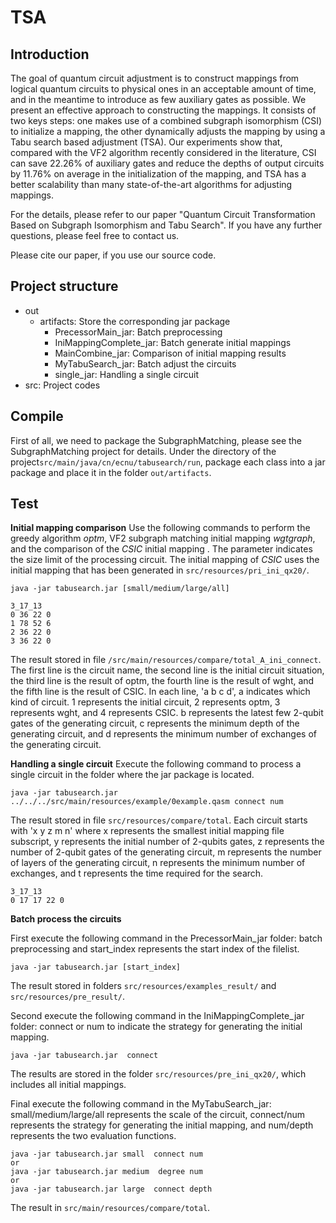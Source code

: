 # TSA
## Introduction
The goal of quantum circuit adjustment is to construct mappings from logical quantum circuits to physical ones in an acceptable amount of time, and in the meantime to introduce  as few auxiliary gates as possible. We present an effective approach to constructing the mappings. It consists of two keys steps: one makes use of a combined subgraph isomorphism (CSI) to initialize a mapping, the other dynamically adjusts the mapping by using a Tabu search based adjustment (TSA). Our experiments show that, compared with the VF2 algorithm recently considered in the literature, CSI can save 22.26\% of auxiliary gates and reduce the depths of output circuits by 11.76\% on average in the initialization of the mapping, and  TSA has a better scalability than many state-of-the-art algorithms for adjusting mappings.

For the details, please refer to our paper
"Quantum Circuit Transformation Based on Subgraph Isomorphism and Tabu Search".
If you have any further questions, please feel free to contact us.

Please cite our paper, if you use our source code.

## Project structure
- out
    - artifacts: Store the corresponding jar package
        - PrecessorMain_jar: Batch preprocessing
        - IniMappingComplete_jar: Batch generate initial mappings
        - MainCombine_jar: Comparison of initial mapping results
        - MyTabuSearch_jar: Batch adjust the circuits
        - single_jar: Handling a single circuit
- src: Project codes

## Compile
First of all, we need to package the SubgraphMatching, please see the SubgraphMatching project for details.
Under the directory of the project`src/main/java/cn/ecnu/tabusearch/run`, 
package each class into a jar package and place it in the folder `out/artifacts`.

## Test
**Initial mapping comparison**
Use the following commands to perform the greedy algorithm _optm_, VF2 subgraph matching initial mapping _wgtgraph_,
and the comparison of the _CSIC_ initial mapping . The parameter indicates the size limit of the processing circuit.
The initial mapping of _CSIC_ uses the initial mapping that has been generated in `src/resources/pri_ini_qx20/`. 
 ```
java -jar tabusearch.jar [small/medium/large/all]
```
```
3_17_13
0 36 22 0
1 78 52 6
2 36 22 0
3 36 22 0
```
The result stored in file `/src/main/resources/compare/total_A_ini_connect`. 
The first line is the circuit name, the second line is the initial circuit situation, the third line is the result of optm, 
the fourth line is the result of wght, and the fifth line is the result of CSIC. 
In each line, 'a b c d', a indicates which kind of circuit. 1 represents the initial circuit, 2 represents optm, 3 represents wght, 
and 4 represents CSIC.
b represents the latest few 2-qubit gates of the generating circuit, c represents the minimum depth of the generating circuit, 
and d represents the minimum number of exchanges of the generating circuit.

**Handling a single circuit**
Execute the following command to process a single circuit in the folder where the jar package is located.
```$xslt
java -jar tabusearch.jar ../../../src/main/resources/example/0example.qasm connect num
```
The result stored in file `src/resources/compare/total`. Each circuit starts with 'x y z m n' where x represents the smallest initial mapping file subscript, y represents the initial number of 2-qubits gates, z represents the number of 2-qubit gates of the generating circuit, m represents the number of layers of the generating circuit, n represents the minimum number of exchanges, and t represents the time required for the search. 
```
3_17_13
0 17 17 22 0
```


**Batch process the circuits**

First execute the following command in the PrecessorMain_jar folder: batch preprocessing and
  start_index represents the start index of the filelist.
```$xslt
java -jar tabusearch.jar [start_index]
```
The result stored in folders `src/resources/examples_result/` and `src/resources/pre_result/`.
 
Second execute the following command in the IniMappingComplete_jar folder: connect or num to indicate the strategy for generating the initial mapping.

```$xslt
java -jar tabusearch.jar  connect
```
The results are stored in the folder `src/resources/pre_ini_qx20/`, which includes all initial mappings.

Final execute the following command in the MyTabuSearch_jar: small/medium/large/all represents the scale of the circuit, connect/num represents the strategy for generating the initial mapping, and num/depth represents the two evaluation functions.
```$xslt
java -jar tabusearch.jar small  connect num
or
java -jar tabusearch.jar medium  degree num
or
java -jar tabusearch.jar large  connect depth

```
The result in `src/main/resources/compare/total`.





